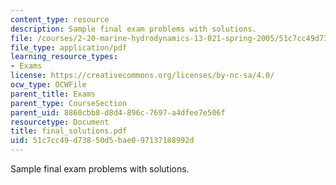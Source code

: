 ```yaml
---
content_type: resource
description: Sample final exam problems with solutions.
file: /courses/2-20-marine-hydrodynamics-13-021-spring-2005/51c7cc49d73850d5bae097137188992d_final_solutions.pdf
file_type: application/pdf
learning_resource_types:
- Exams
license: https://creativecommons.org/licenses/by-nc-sa/4.0/
ocw_type: OCWFile
parent_title: Exams
parent_type: CourseSection
parent_uid: 8860cbb8-d8d4-896c-7697-a4dfee7e506f
resourcetype: Document
title: final_solutions.pdf
uid: 51c7cc49-d738-50d5-bae0-97137188992d
---
```

Sample final exam problems with solutions.